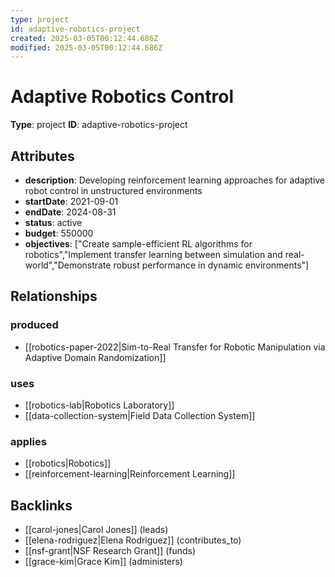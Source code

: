 ```yaml
---
type: project
id: adaptive-robotics-project
created: 2025-03-05T00:12:44.686Z
modified: 2025-03-05T00:12:44.686Z
---
```


# Adaptive Robotics Control

**Type**: project
**ID**: adaptive-robotics-project

## Attributes

- **description**: Developing reinforcement learning approaches for adaptive robot control in unstructured environments
- **startDate**: 2021-09-01
- **endDate**: 2024-08-31
- **status**: active
- **budget**: 550000
- **objectives**: ["Create sample-efficient RL algorithms for robotics","Implement transfer learning between simulation and real-world","Demonstrate robust performance in dynamic environments"]

## Relationships

### produced

- [[robotics-paper-2022|Sim-to-Real Transfer for Robotic Manipulation via Adaptive Domain Randomization]]

### uses

- [[robotics-lab|Robotics Laboratory]]
- [[data-collection-system|Field Data Collection System]]

### applies

- [[robotics|Robotics]]
- [[reinforcement-learning|Reinforcement Learning]]

## Backlinks

- [[carol-jones|Carol Jones]] (leads)
- [[elena-rodriguez|Elena Rodriguez]] (contributes_to)
- [[nsf-grant|NSF Research Grant]] (funds)
- [[grace-kim|Grace Kim]] (administers)


